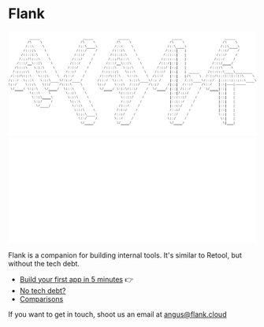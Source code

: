 # Flank

![ASCII](assets/flank-ascii-text-black.png#only-light)
![ASCII](assets/flank-ascii-text.png#only-dark)

Flank is a companion for building internal tools. It's similar to Retool, but without the tech debt.

- [Build your first app in 5 minutes](quickstarts/jupyter-fastapi.md) 👉
- [No tech debt?](tech-debt.md)
- [Comparisons](comparisons/all-comparisons.md)

If you want to get in touch, shoot us an email at angus@flank.cloud

